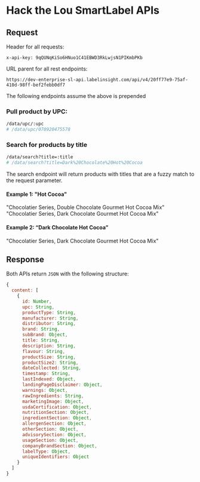 # Hack the Lou SmartLabel APIs

## Request

Header for all requests:
```
x-api-key: 9qQUNqKiSo6HNuo1C41EBWD3RkLwjsN1PIKmbPKb
```

URL parent for all rest endpoints:
```
https://dev-enterprise-sl-api.labelinsight.com/api/v4/20ff77e9-75af-410d-98ff-bef2febb0df7
```
The following endpoints assume the above is prepended

### Pull product by UPC:
```sh
/data/upc/:upc
# /data/upc/070920475578
```

### Search for products by title
```sh
/data/search?title=:title
# /data/search?title=Dark%20Chocolate%20Hot%20Cocoa
```

The search endpoint will return products with titles that are a fuzzy match to the request parameter.

#### Example 1: "Hot Cocoa"

"Chocolatier Series, Double Chocolate Gourmet Hot Cocoa Mix"
"Chocolatier Series, Dark Chocolate Gourmet Hot Cocoa Mix"

#### Example 2: “Dark Chocolate Hot Cocoa”

"Chocolatier Series, Dark Chocolate Gourmet Hot Cocoa Mix"

## Response

Both APIs return `JSON` with the following structure:
```js
{
  content: [
    {
      id: Number,
      upc: String,
      productType: String,
      manufacturer: String,
      distributor: String,
      brand: String,
      subBrand: Object,
      title: String,
      description: String,
      flavour: String,
      productSize: String,
      productSize2: String,
      dateCollected: String,
      timestamp: String,
      lastIndexed: Object,
      landingPageDisclaimer: Object,
      warnings: Object,
      rawIngredients: String,
      marketingImage: Object,
      usdaCertification: Object,
      nutritionSection: Object,
      ingredientSection: Object,
      allergenSection: Object,
      otherSection: Object,
      advisorySection: Object,
      usageSection: Object,
      companyBrandSection: Object,
      labelType: Object,
      uniqueIdentifiers: Object
    }
  ]
}
```
